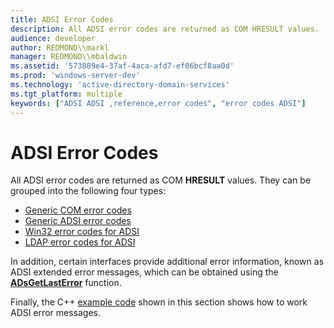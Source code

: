```yaml
---
title: ADSI Error Codes
description: All ADSI error codes are returned as COM HRESULT values.
audience: developer
author: REDMOND\\markl
manager: REDMOND\\mbaldwin
ms.assetid: '573889e4-37af-4aca-afd7-ef06bcf8aa0d'
ms.prod: 'windows-server-dev'
ms.technology: 'active-directory-domain-services'
ms.tgt_platform: multiple
keywords: ["ADSI ADSI ,reference,error codes", "error codes ADSI"]
---
```


# ADSI Error Codes

All ADSI error codes are returned as COM **HRESULT** values. They can be grouped into the following four types:

-   [Generic COM error codes](generic-com-error-codes.md)
-   [Generic ADSI error codes](generic-adsi-error-codes.md)
-   [Win32 error codes for ADSI](win32-error-codes-for-adsi.md)
-   [LDAP error codes for ADSI](ldap-error-codes-for-adsi.md)

In addition, certain interfaces provide additional error information, known as ADSI extended error messages, which can be obtained using the [**ADsGetLastError**](adsgetlasterror.md) function.

Finally, the C++ [example code](code-example-for-working-with-adsi-error-messages.md) shown in this section shows how to work ADSI error messages.

 

 




